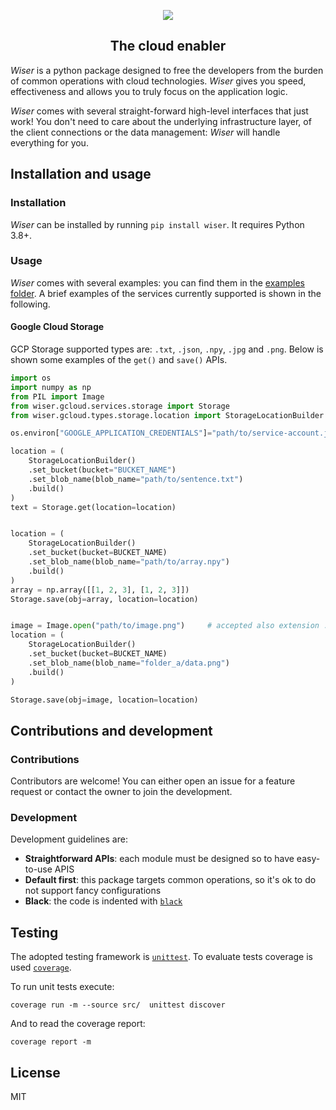 <p align="center">
    <img src="https://raw.githubusercontent.com/nicolamassarenti/wiser/dev/resources/logo.png" />
</p>
<h2 align="center">The cloud enabler</h2>

_Wiser_ is a python package designed to free the developers from the burden of common operations with cloud technologies.
_Wiser_ gives you speed, effectiveness and allows you to truly focus on the application logic.

_Wiser_ comes with several straight-forward high-level interfaces that just work! You don't need to care about the 
underlying infrastructure layer, of the client connections or the data management: _Wiser_ will handle everything for you.

## Installation and usage

### Installation

_Wiser_ can be installed by running `pip install wiser`. It requires Python 3.8+.

### Usage
_Wiser_ comes with several examples: you can find them in the [examples folder](https://github.com/nicolamassarenti/wiser/tree/main/package/examples/). A brief examples of the services currently supported is shown in the following.

#### Google Cloud Storage
GCP Storage supported types are: `.txt`, `.json`, `.npy`, `.jpg` and `.png`. Below is shown some examples of the `get()` and `save()` APIs.
```python
import os
import numpy as np
from PIL import Image
from wiser.gcloud.services.storage import Storage
from wiser.gcloud.types.storage.location import StorageLocationBuilder

os.environ["GOOGLE_APPLICATION_CREDENTIALS"]="path/to/service-account.json"

location = (
    StorageLocationBuilder()
    .set_bucket(bucket="BUCKET_NAME")
    .set_blob_name(blob_name="path/to/sentence.txt")
    .build()
)
text = Storage.get(location=location)


location = (
    StorageLocationBuilder()
    .set_bucket(bucket=BUCKET_NAME)
    .set_blob_name(blob_name="path/to/array.npy")
    .build()
)
array = np.array([[1, 2, 3], [1, 2, 3]])
Storage.save(obj=array, location=location)


image = Image.open("path/to/image.png")     # accepted also extension .jpg
location = (
    StorageLocationBuilder()
    .set_bucket(bucket=BUCKET_NAME)
    .set_blob_name(blob_name="folder_a/data.png")
    .build()
)

Storage.save(obj=image, location=location)
```

## Contributions and development

### Contributions
Contributors are welcome! You can either open an issue for a feature request or contact the owner to join the development.

### Development
Development guidelines are:

* **Straightforward APIs**: each module must be designed so to have easy-to-use APIS
* **Default first**: this package targets common operations, so it's ok to do not support fancy configurations
* **Black**: the code is indented with [`black`](https://github.com/psf/black)

    
## Testing
The adopted testing framework is [`unittest`](https://docs.python.org/3/library/unittest.html). To evaluate tests coverage is 
used [`coverage`](https://coverage.readthedocs.io/en/6.1.2/). 

To run unit tests execute:
```shell
coverage run -m --source src/  unittest discover
```
And to read the coverage report:
```shell
coverage report -m
```
## License

MIT
